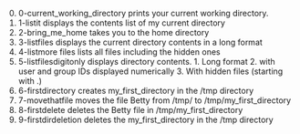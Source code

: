 0. 0-current_working_directory prints your current working directory.
1. 1-listit displays the contents list of my current directory
2. 2-bring_me_home takes you to the home directory
3. 3-listfiles displays the current directory contents in a long format
4. 4-listmore files lists all files including the hidden ones
5. 5-listfilesdigitonly displays directory contents. 1. Long format 2. with user and group IDs displayed numerically 3. With hidden files (starting with .)
6. 6-firstdirectory creates my_first_directory in the /tmp directory
7. 7-movethatfile moves the file Betty from /tmp/ to /tmp/my_first_directory
8. 8-firstdelete deletes the Betty file in /tmp/my_first_directory
9. 9-firstdirdeletion deletes the my_first_directory in the /tmp directory
